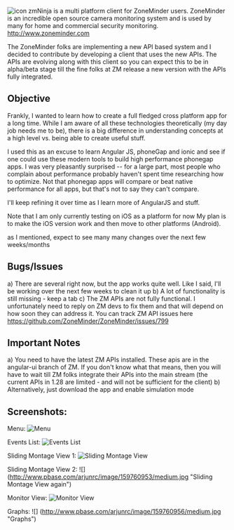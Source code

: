 ![](http://www.pbase.com/arjunrc/image/159870143/original.jpg "icon") zmNinja is a multi platform client for ZoneMinder users.
ZoneMinder is an incredible open source camera monitoring system and is used
by many for home and commercial security monitoring. http://www.zoneminder.com

The ZoneMinder folks are implementing a new API based system and I decided to contribute
by developing a client that uses the new APIs. The APIs are evolving along with this client
so you can expect this to be in alpha/beta stage till the fine folks at ZM release a new
version with the APIs fully integrated.


Objective
----------
Frankly, I wanted to learn how to create a full fledged cross platform app for a long time.
While I am aware of all these technologies theoretically (my day job needs me to be), there
is a big difference in understanding concepts at a high level vs. being able to create useful stuff.

I used this as an excuse to learn Angular JS, phoneGap and ionic and see if one could
use these modern tools to build high performance phonegap apps. I was very pleasantly
surprised -- for a large part, most people who complain about performance  probably
haven't spent time researching how to optimize. Not that phonegap apps will compare
or beat native performance for all apps, but that's not to say they can't compare. 

I'll keep refining it over time as I learn more of AngularJS and stuff.

Note that I am only currently testing on iOS as a platform for now
My plan is to make the iOS version work and then move to other platforms (Android).

as I mentioned, expect to see many many changes over the next few weeks/months

Bugs/Issues
------------
a) There are several right now, but the app works quite well. Like I said, I'll be working over the next few weeks to clean it up
b) A lot of functionality is still missing - keep a tab
c) The ZM APIs are not fully functional. I unfortunately need to reply on ZM devs to fix them and that will depend on how soon they can address it. You can track ZM API issues here https://github.com/ZoneMinder/ZoneMinder/issues/799


Important Notes
---------------
a) You need to have the latest ZM APIs installed. These apis are in the angular-ui branch of ZM.
If you don't know what that means, then you will have to wait till ZM folks integrate their APIs
into the main stream (the current APIs in 1.28 are limited - and will not be sufficient for the client)
b) Alternatively, just download the app and enable simulation mode


Screenshots:
------------

Menu:
![](http://www.pbase.com/arjunrc/image/159760951/medium.jpg "Menu")

Events List:
![](http://www.pbase.com/arjunrc/image/159760954/medium.jpg "Events List")

Sliding Montage View 1:
![](http://www.pbase.com/arjunrc/image/159760952/medium.jpg "Sliding Montage View")

Sliding Montage View 2:
![] (http://www.pbase.com/arjunrc/image/159760953/medium.jpg "Sliding Montage View again")

Monitor View:
![](http://www.pbase.com/arjunrc/image/159760955/medium.jpg "Monitor View")

Graphs:
![] (http://www.pbase.com/arjunrc/image/159760956/medium.jpg "Graphs")



